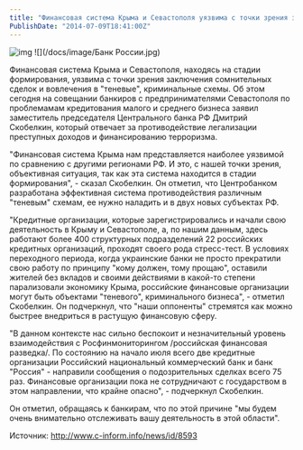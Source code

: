 ```yaml
---
title: "Финансовая система Крыма и Севастополя уязвима с точки зрения заключения сомнительных сделок - зампредседателя Центробанка РФ" 
PublishDate: "2014-07-09T18:41:00Z" 
--- 
```

![img](/docs/image/Банк-России.jpg) 
 ![](/docs/image/Банк России.jpg)

Финансовая система Крыма и Севастополя, находясь на стадии формирования, уязвима с точки зрения заключения сомнительных сделок и вовлечения в &quot;теневые&quot;, криминальные схемы. Об этом сегодня на совещании банкиров с предпринимателями Севастополя по проблемамам кредитования малого и среднего бизнеса заявил заместитель председателя Центрального банка РФ Дмитрий Скобелкин, который отвечает за противодействие легализации преступных доходов и финансированию терроризма.



&quot;Финансовая система Крыма нам представляется наиболее уязвимой по сравнению с другими регионами РФ. И это, с нашей точки зрения, объективная ситуация, так как эта система находится в стадии формирования&quot;, - сказал Скобелкин. Он отметил, что Центробанком разработана эффективная система противодействия различным &quot;теневым&quot; схемам, ее нужно наладить и в двух новых субъектах РФ.


&quot;Кредитные организации, которые зарегистрировались и начали свою деятельность в Крыму и Севастополе, а, по нашим данным, здесь работают более 400 структурных подразделений 22 российских кредитных организаций, проходят своего рода стресс-тест. В условиях переходного периода, когда украинские банки не просто прекратили свою работу по принципу &quot;кому должен, тому прощаю&quot;, оставили жителей без вкладов и своими действиями в какой-то степени парализовали экономику Крыма, российские финансовые организации могут быть объектами &quot;теневого&quot;, криминального бизнеса&quot;, - отметил Скобелкин. Он подчеркнул, что &quot;наши оппоненты&quot; стремятся как можно быстрее внедриться в растущую финансовую сферу.


&quot;В данном контексте нас сильно беспокоит и незначительный уровень взаимодействия с Росфинмониторингом /российская финансовая разведка/. По состоянию на начало июля всего две кредитные организации   Российский национальный коммерческий банк и банк &quot;Россия&quot; - направили сообщения о подозрительных сделках всего 75 раз. Финансовые организации пока не сотрудничают с государством в этом направлении, что крайне опасно&quot;, - подчеркнул Скобелкин.


Он отметил, обращаясь к банкирам, что по этой причине &quot;мы будем очень внимательно отслеживать вашу деятельность в этой области&quot;.


 




Источник:  http://www.c-inform.info/news/id/8593

